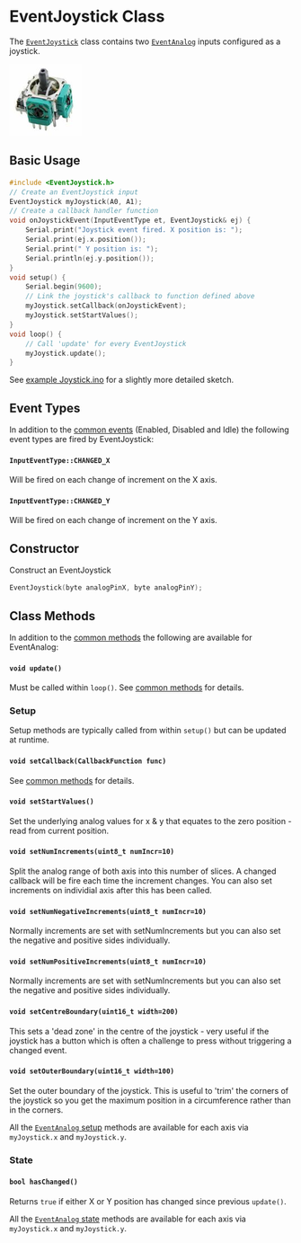 # EventJoystick Class

The [`EventJoystick`](docs/EventJoystick.md) class contains two [`EventAnalog`](docs/EventAnalog.md) inputs configured as a joystick.

![button](../images/thumb-joystick.jpg)

## Basic Usage

```cpp
#include <EventJoystick.h>
// Create an EventJoystick input
EventJoystick myJoystick(A0, A1);
// Create a callback handler function
void onJoystickEvent(InputEventType et, EventJoystick& ej) {
    Serial.print("Joystick event fired. X position is: ");
    Serial.print(ej.x.position());
    Serial.print(" Y position is: ");
    Serial.println(ej.y.position());
}
void setup() {
    Serial.begin(9600);
    // Link the joystick's callback to function defined above
    myJoystick.setCallback(onJoystickEvent);
    myJoystick.setStartValues();
}
void loop() {
    // Call 'update' for every EventJoystick
    myJoystick.update();
}
```

See [example Joystick.ino](../examples/Joystick/Joystick.ino) for a slightly more detailed sketch.


## Event Types

In addition to the [common events](Common.md#common-events) (Enabled, Disabled and Idle) the following event types are fired by EventJoystick:


#### `InputEventType::CHANGED_X` 
Will be fired on each change of increment on the X axis.

#### `InputEventType::CHANGED_Y` 
Will be fired on each change of increment on the Y axis.


## Constructor

Construct an EventJoystick
```cpp
EventJoystick(byte analogPinX, byte analogPinY);
```

## Class Methods

In addition to the [common methods](Common.md#common-methods) the following are available for EventAnalog:

#### `void update()`

Must be called within `loop()`. See [common methods](Common.md#void-update) for details.


### Setup

Setup methods are typically called from within `setup()` but can be updated at runtime.

#### `void setCallback(CallbackFunction func)`

See [common methods](Common.md#void-setcallbackcallbackfunction-func) for details.


#### `void setStartValues()`
Set the underlying analog values for x & y that equates to the zero position - read from current position.

#### `void setNumIncrements(uint8_t numIncr=10)`
Split the analog range of both axis into this number of slices. A changed callback will be fire each time the increment changes. You can also set increments on individial axis after this has been called.

#### `void setNumNegativeIncrements(uint8_t numIncr=10)`
Normally increments are set with setNumIncrements but you can also set the negative and positive sides individually.

#### `void setNumPositiveIncrements(uint8_t numIncr=10)`
Normally increments are set with setNumIncrements but you can also set the negative and positive sides individually.

#### `void setCentreBoundary(uint16_t width=200)`
This sets a 'dead zone' in the centre of the joystick - very useful if the joystick has a button which is often a challenge to press without triggering a changed event.


#### `void setOuterBoundary(uint16_t width=100)`
Set the outer boundary of the joystick. This is useful to 'trim' the corners of the joystick so you get the maximum position in a circumference rather than in the corners.


All the [`EventAnalog` setup](EventAnalog.md#setup) methods are available for each axis via `myJoystick.x` and `myJoystick.y`.

### State


#### `bool hasChanged()`
Returns `true` if either X or Y position has changed since previous `update()`.

All the [`EventAnalog` state](EventAnalog.md#state) methods are available for each axis via `myJoystick.x` and `myJoystick.y`.
